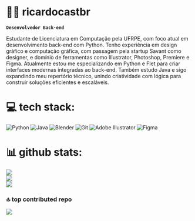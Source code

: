 # 👨‍💻 ricardocastbr

**`Desenvolvedor Back-end`**

Estudante de Licenciatura em Computação pela UFRPE, com foco atual em desenvolvimento back-end com Python. Tenho experiência em design gráfico e computação gráfica, com passagem pela startup Savant como designer, e domínio de ferramentas como Illustrator, Photoshop, Premiere e Figma. Atualmente estou me especializando em Python e Flet para criar interfaces modernas integradas ao back-end. Também estudo Java e sigo expandindo meu repertório técnico, unindo criatividade com lógica para construir soluções eficientes e escaláveis.

# 💻 tech stack:
![Python](https://img.shields.io/badge/python-3670A0?style=plastic&logo=python&logoColor=ffdd54) ![Java](https://img.shields.io/badge/java-%23ED8B00.svg?style=plastic&logo=openjdk&logoColor=white) ![Blender](https://img.shields.io/badge/blender-%23F5792A.svg?style=plastic&logo=blender&logoColor=white) ![Git](https://img.shields.io/badge/git-%23F05033.svg?style=plastic&logo=git&logoColor=white) ![Adobe Illustrator](https://img.shields.io/badge/adobe%20illustrator-%23FF9A00.svg?style=plastic&logo=adobe%20illustrator&logoColor=white) ![Figma](https://img.shields.io/badge/figma-%23F24E1E.svg?style=plastic&logo=figma&logoColor=white)
# 📊 github stats:
![](https://github-readme-stats.vercel.app/api?username=ricardocastbr&theme=github_dark_dimmed&hide_border=true&include_all_commits=true&count_private=false)<br/>
![](https://nirzak-streak-stats.vercel.app/?user=ricardocastbr&theme=github_dark_dimmed&hide_border=true)<br/>
![](https://github-readme-stats.vercel.app/api/top-langs/?username=ricardocastbr&theme=github_dark_dimmed&hide_border=true&include_all_commits=true&count_private=false&layout=compact)

### 🔝 top contributed repo
![](https://github-contributor-stats.vercel.app/api?username=ricardocastbr&limit=5&theme=github_dark_dimmed&combine_all_yearly_contributions=true)

<!-- Proudly created with GPRM ( https://gprm.itsvg.in ) -->
